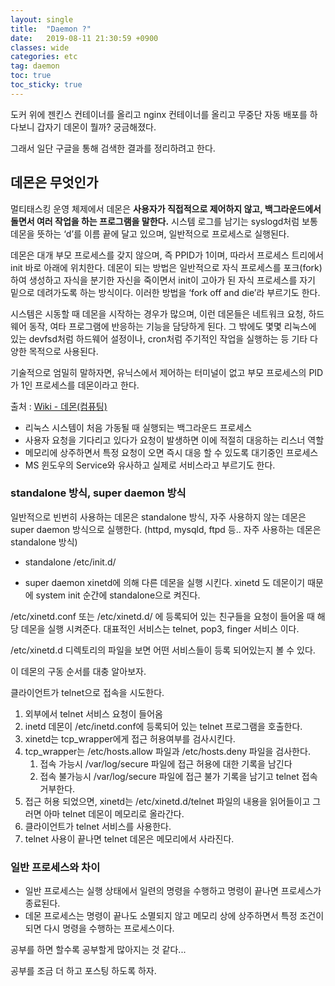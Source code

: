 ```yaml
---
layout: single
title:  "Daemon ?"
date:   2019-08-11 21:30:59 +0900
classes: wide
categories: etc
tag: daemon
toc: true
toc_sticky: true
---
```


도커 위에 젠킨스 컨테이너를 올리고 nginx 컨테이너를 올리고 무중단 자동 배포를 하다보니 갑자기 데몬이 뭘까? 궁금해졌다.

그래서 일단 구글을 통해 검색한 결과를 정리하려고 한다.

## 데몬은 무엇인가

멀티태스킹 운영 체제에서 데몬은 **사용자가 직접적으로 제어하지 않고, 백그라운드에서 돌면서 여러 작업을 하는 프로그램을 말한다.** 시스템 로그를 남기는 syslogd처럼 보통 데몬을 뜻하는 ‘d’를 이름 끝에 달고 있으며, 일반적으로 프로세스로 실행된다.

데몬은 대개 부모 프로세스를 갖지 않으며, 즉 PPID가 1이며, 따라서 프로세스 트리에서 init 바로 아래에 위치한다. 데몬이 되는 방법은 일반적으로 자식 프로세스를 포크(fork)하여 생성하고 자식을 분기한 자신을 죽이면서 init이 고아가 된 자식 프로세스를 자기 밑으로 데려가도록 하는 방식이다. 이러한 방법을 ‘fork off and die’라 부르기도 한다.

시스템은 시동할 때 데몬을 시작하는 경우가 많으며, 이런 데몬들은 네트워크 요청, 하드웨어 동작, 여타 프로그램에 반응하는 기능을 담당하게 된다. 그 밖에도 몇몇 리눅스에 있는 devfsd처럼 하드웨어 설정이나, cron처럼 주기적인 작업을 실행하는 등 기타 다양한 목적으로 사용된다.

기술적으로 엄밀히 말하자면, 유닉스에서 제어하는 터미널이 없고 부모 프로세스의 PID가 1인 프로세스를 데몬이라고 한다.

출처 : [Wiki - 데몬(컴퓨팅)](https://ko.wikipedia.org/wiki/%EB%8D%B0%EB%AA%AC_(%EC%BB%B4%ED%93%A8%ED%8C%85))

* 리눅스 시스템이 처음 가동될 때 실행되는 백그라운드 프로세스
* 사용자 요청을 기다리고 있다가 요청이 발생하면 이에 적절히 대응하는 리스너 역할
* 메모리에 상주하면서 특정 요청이 오면 즉시 대응 할 수 있도록 대기중인 프로세스
* MS 윈도우의 Service와 유사하고 실제로 서비스라고 부르기도 한다.

### standalone 방식, super daemon 방식

일반적으로 빈번히 사용하는 데몬은 standalone 방식, 자주 사용하지 않는 데몬은 super daemon 방식으로 실행한다. (httpd, mysqld, ftpd 등.. 자주 사용하는 데몬은 standalone 방식)

* standalone
/etc/init.d/

* super daemon
xinetd에 의해 다른 데몬을 실행 시킨다. xinetd 도 데몬이기 때문에 system init 순간에 standalone으로 켜진다.

/etc/xinetd.conf 또는 /etc/xinetd.d/ 에 등록되어 있는 친구들을 요청이 들어올 때 해당 데몬을 실행 시켜준다. 대표적인 서비스는 telnet, pop3, finger 서비스 이다.

/etc/xinetd.d 디렉토리의 파일을 보면 어떤 서비스들이 등록 되어있는지 볼 수 있다.

이 데몬의 구동 순서를 대충 알아보자.

클라이언트가 telnet으로 접속을 시도한다.

1. 외부에서 telnet 서비스 요청이 들어옴
2. inetd 데몬이 /etc/inetd.conf에 등록되어 있는 telnet 프로그램을 호출한다.
3. xinetd는 tcp_wrapper에게 접근 허용여부를 검사시킨다.
4. tcp_wrapper는 /etc/hosts.allow 파일과 /etc/hosts.deny 파일을 검사한다.
   1. 접속 가능시 /var/log/secure 파일에 접근 허용에 대한 기록을 남긴다
   2. 접속 불가능시 /var/log/secure 파일에 접근 불가 기록을 남기고 telnet 접속 거부한다.
5. 접근 허용 되었으면, xinetd는 /etc/xinetd.d/telnet 파일의 내용을 읽어들이고 그러면 아마 telnet 데몬이 메모리로 올라간다.
6. 클라이언트가 telnet 서비스를 사용한다.
7. telnet 사용이 끝나면 telnet 데몬은 메모리에서 사라진다.

### 일반 프로세스와 차이

* 일반 프로세스는 실행 상태에서 일련의 명령을 수행하고 명령이 끝나면 프로세스가 종료된다.
* 데몬 프로세스는 명령이 끝나도 소멸되지 않고 메모리 상에 상주하면서 특정 조건이 되면 다시 명령을 수행하는 프로세스이다.

공부를 하면 할수록 공부할게 많아지는 것 같다...

공부를 조금 더 하고 포스팅 하도록 하자.
